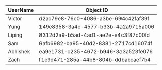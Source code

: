 UserName           | Object ID
---------          | ----------
Victor             | d2ac79e8-76c0-4086-a3be-694c42faf39f
Yung               | 149e8358-3a4c-4577-b33b-4a2a9715a006
Liping             | 8312d2a9-b5ad-4ad1-ae2e-e4c3f87c00fd
Sam                | 9afb6982-ba95-40d2-8381-2717cd16074f
Abhishek           | ea9e1731-c235-4672-b946-3a3a523fe076
Zach               | f1e9d471-285a-44b8-804b-ddbabcaef7b4
